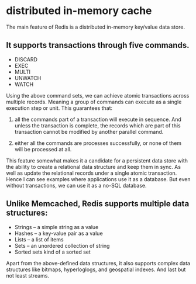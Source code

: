 ﻿
# distributed in-memory cache
The main feature of Redis is a distributed in-memory key/value data store. 

## It supports transactions through five commands.
- DISCARD
- EXEC
- MULTI
- UNWATCH
- WATCH

Using the above command sets, we can achieve atomic transactions across multiple records.
Meaning a group of commands can execute as a single execution step or unit. 
This guarantees that:
1. all the commands part of a transaction will execute in sequence. 
And unless the transaction is complete, the records which are part of this transaction cannot be modified by another parallel command.

2. either all the commands are processes successfully, or none of them will be processed at all.

This feature somewhat makes it a candidate for a persistent data store with the ability to create a relational data structure and keep them in sync.
As well as update the relational records under a single atomic transaction. 
Hence I can see examples where applications use it as a database.
But even without transactions, we can use it as a no-SQL database. 


## Unlike Memcached, Redis supports multiple data structures:
* Strings – a simple string as a value
* Hashes – a key-value pair as a value
* Lists – a list of items
* Sets – an unordered collection of string
* Sorted sets kind of a sorted set


Apart from the above-defined data structures, 
it also supports complex data structures like bitmaps, hyperloglogs, and geospatial indexes.
And last but not least streams.
